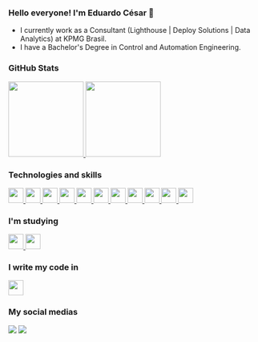 ### Hello everyone! I'm Eduardo César 👋
- I currently work as a Consultant (Lighthouse | Deploy Solutions | Data Analytics) at KPMG Brasil.
- I have a Bachelor's Degree in Control and Automation Engineering.

### GitHub Stats

<div>
  <a href="https://github.com/eduhardocesar">
    <img height="150em" src="https://github-readme-stats.vercel.app/api?username=eduhardocesar&show_icons=true&theme=city_lights&include_all_commits=true&count_private=true"/>
    <img height="150em" src="https://github-readme-stats.vercel.app/api/top-langs/?username=eduhardocesar&layout=compact&langs_count=7&theme=city_lights"/>
  </a>
</div>
  
### Technologies and skills

<div>
  <a href="https://github.com/eduhardocesar">
    <img height="30" src="https://img.shields.io/badge/Python-14354C?style=for-the-badge&logo=python&logoColor=white"/>
    <img height="30" src="https://img.shields.io/badge/Jupyter-F37626.svg?&style=for-the-badge&logo=Jupyter&logoColor=white"/>
    <img height="30" src="https://img.shields.io/badge/Selenium-43B02A?style=for-the-badge&logo=Selenium&logoColor=white"/>
    <img height="30" src="https://img.shields.io/badge/PowerBI-F2C811?style=for-the-badge&logo=Power%20BI&logoColor=white"/>
    <img height="30" src="https://img.shields.io/badge/Postman-FF6C37?style=for-the-badge&logo=Postman&logoColor=white"/>
    <img height="30" src="https://img.shields.io/badge/Xampp-F37623?style=for-the-badge&logo=xampp&logoColor=white"/>
    <img height="30" src="https://img.shields.io/badge/MySQL-00000F?style=for-the-badge&logo=mysql&logoColor=white"/>
    <img height="30" src="https://img.shields.io/badge/Microsoft_SQL_Server-CC2927?style=for-the-badge&logo=microsoft-sql-server&logoColor=white"/>
    <img height="30" src="https://img.shields.io/badge/PostgreSQL-316192?style=for-the-badge&logo=postgresql&logoColor=white"/>
    <img height="30" src="https://img.shields.io/badge/MongoDB-4EA94B?style=for-the-badge&logo=mongodb&logoColor=white"/>
    <img height="30" src="https://img.shields.io/badge/SQLite-07405E?style=for-the-badge&logo=sqlite&logoColor=white"/>
  </a>
</div>

### I'm studying
<div>
  <a href="https://github.com/eduhardocesar">
    <img height="30" src="https://img.shields.io/badge/R-276DC3?style=for-the-badge&logo=r&logoColor=white"/>
    <img height="30" src="https://img.shields.io/badge/Julia-9558B2?style=for-the-badge&logo=julia&logoColor=white"/>
  </a>
</div>

### I write my code in

<div>
  <a href="https://github.com/eduhardocesar">
    <img height="30" src="https://img.shields.io/badge/Visual_Studio_Code-0078D4?style=for-the-badge&logo=visual%20studio%20code&logoColor=white"/>
  </a>
</div>

### My social medias 
  
<div> 
  <a href = "mailto:eduardocesar92@gmail.com"><img src="https://img.shields.io/badge/-Gmail-%23333?style=for-the-badge&logo=gmail&logoColor=white" target="_blank"></a>
  <a href="https://www.linkedin.com/in/eduhardocesar" target="_blank"><img src="https://img.shields.io/badge/-LinkedIn-%230077B5?style=for-the-badge&logo=linkedin&logoColor=white" target="_blank"></a></div>
